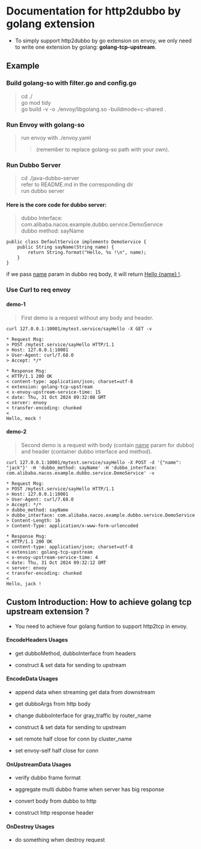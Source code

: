 # Documentation for http2dubbo by golang extension

* To simply support http2dubbo by go extension on envoy, we only need to write one extension by golang: **golang-tcp-upstream**.

## Example 

### Build golang-so with filter.go and config.go
> cd ./ \
> go mod tidy \
> go build -v -o ./envoy/libgolang.so -buildmode=c-shared . 


### Run Envoy with golang-so
> run envoy with ./envoy.yaml 
>> (remember to replace golang-so path with your own).

### Run Dubbo Server
> cd ./java-dubbo-server \
> refer to README.md in the corresponding dir \
> run dubbo server


#### Here is the core code for dubbo server:

> dubbo Interface: com.alibaba.nacos.example.dubbo.service.DemoService \
> dubbo method: sayName
    
    public class DefaultService implements DemoService {
        public String sayName(String name) {
            return String.format("Hello, %s !\n", name);
        }
    }

if we pass <u>name</u> param in dubbo req body, it will return <u>Hello {name} !</u>.

### Use Curl to req envoy

#### demo-1
> First demo is a request without any body and header.

    curl 127.0.0.1:10001/mytest.service/sayHello -X GET -v

    * Request Msg:
    > POST /mytest.service/sayHello HTTP/1.1
    > Host: 127.0.0.1:10001
    > User-Agent: curl/7.68.0
    > Accept: */*
    
    * Response Msg: 
    < HTTP/1.1 200 OK
    < content-type: application/json; charset=utf-8
    < extension: golang-tcp-upstream
    < x-envoy-upstream-service-time: 15
    < date: Thu, 31 Oct 2024 09:32:08 GMT
    < server: envoy
    < transfer-encoding: chunked
    <
    Hello, mock !


#### demo-2
> Second demo is a request with body (contain <u>name</u> param for dubbo) and header (container dubbo interface and method).

    curl 127.0.0.1:10001/mytest.service/sayHello -X POST -d '{"name": "jack"}' -H 'dubbo_method: sayName' -H 'dubbo_interface: com.alibaba.nacos.example.dubbo.service.DemoService' -v

    * Request Msg:
    > POST /mytest.service/sayHello HTTP/1.1
    > Host: 127.0.0.1:10001
    > User-Agent: curl/7.68.0
    > Accept: */*
    > dubbo_method: sayName
    > dubbo_interface: com.alibaba.nacos.example.dubbo.service.DemoService
    > Content-Length: 16
    > Content-Type: application/x-www-form-urlencoded
    
    * Response Msg: 
    < HTTP/1.1 200 OK
    < content-type: application/json; charset=utf-8
    < extension: golang-tcp-upstream
    < x-envoy-upstream-service-time: 4
    < date: Thu, 31 Oct 2024 09:32:12 GMT
    < server: envoy
    < transfer-encoding: chunked
    <
    Hello, jack !






## Custom Introduction: How to achieve golang tcp upstream extension ?
* You need to achieve four golang funtion to support http2tcp in envoy.

#### EncodeHeaders Usages
  - get dubboMethod, dubboInterface from headers

  - construct & set data for sending to upstream

#### EncodeData Usages
  - append data when streaming get data from downstream

  - get dubboArgs from http body
  - change dubboInterface for gray_traffic by router_name
  - construct & set data for sending to upstream
  - set remote half close for conn by cluster_name
  - set envoy-self half close for conn

#### OnUpstreamData Usages
  - verify dubbo frame format

  - aggregate multi dubbo frame when server has big response
  - convert body from dubbo to http
  - construct http response header

#### OnDestroy Usages
  - do something when destroy request